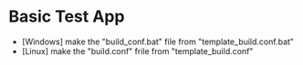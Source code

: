 # Basic Test App

- [Windows] make the "build_conf.bat" file from "template_build.conf.bat"
- [Linux] make the "build.conf" frile from "template_build.conf"

